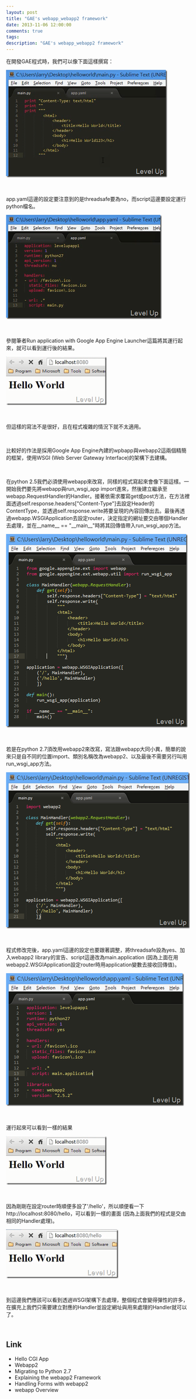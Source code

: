 ```yaml
---
layout: post
title: "GAE's webapp_webapp2 framework"
date: 2013-11-06 12:00:00
comments: true
tags: 
description: "GAE's webapp_webapp2 framework"
---
```

<p>
	在開發GAE程式時，我們可以像下面這樣撰寫：</p>
<p>
	<img alt="image" border="0" height="294" src="\images\posts\4546807f-c39d-4d45-b514-656a7f7fd784\image_thumb.png" style="border-top: 0px; border-right: 0px; border-bottom: 0px; border-left: 0px" width="442" /></p>
<p>
	 </p>
<p>
	app.yaml這邊的設定要注意到的是threadsafe要為no，而script這邊要設定運行python檔名。</p>
<p>
	<img alt="image" border="0" height="285" src="\images\posts\4546807f-c39d-4d45-b514-656a7f7fd784\image_thumb_1.png" style="border-top: 0px; border-right: 0px; border-bottom: 0px; border-left: 0px" width="427" /></p>
<p>
	 </p>
<p>
	參閱筆者Run application with Google App Engine Launcher這篇將其運行起來，就可以看到運行後的結果。</p>
<p>
	<img alt="image" border="0" height="133" src="\images\posts\4546807f-c39d-4d45-b514-656a7f7fd784\image_thumb_2.png" style="border-top: 0px; border-right: 0px; border-bottom: 0px; border-left: 0px" width="276" /></p>
<p>
	 </p>
<p>
	但這樣的寫法不是很好，且在程式複雜的情況下就不太適用。</p>
<p>
	 </p>
<p>
	比較好的作法是採用Google App Engine內建的wpbapp與webapp2這兩個精簡的框架，使用WSGI (Web Server Gateway Interface)的架構下去建構。</p>
<p>
	 </p>
<p>
	在python 2.5我們必須使用webapp來改寫，同樣的程式寫起來會像下面這樣。一開始我們要先將webapp與run_wsgi_app import進來，然後建立繼承至webapp.RequestHandler的Handler。接著依需求覆寫get或post方法，在方法裡面透過self.response.headers["Content-Type"]去設定Header的ContentType，並透過self.response.write將要呈現的內容回傳出去。最後再透過webapp.WSGIApplication去設定router，決定指定的網址要交由哪個Handler去處理，並在__name__ == "__main__"時將其回傳值帶入run_wsgi_app方法。</p>
<p>
	<img alt="image" border="0" height="529" src="\images\posts\4546807f-c39d-4d45-b514-656a7f7fd784\image_thumb_6.png" style="border-top: 0px; border-right: 0px; border-bottom: 0px; border-left: 0px" width="498" /></p>
<p>
	 </p>
<p>
	若是在python 2.7須改用webapp2來改寫，寫法跟webapp大同小異，簡單的說來只是自不同的位置import、類別名稱改為webapp2、以及最後不需要另行叫用run_wsgi_app方法。</p>
<p>
	<img alt="image" border="0" height="427" src="\images\posts\4546807f-c39d-4d45-b514-656a7f7fd784\image_thumb_3.png" style="border-top: 0px; border-right: 0px; border-bottom: 0px; border-left: 0px" width="519" /></p>
<p>
	 </p>
<p>
	程式修改完後，app.yaml這邊的設定也要跟著調整，將threadsafe設為yes、加入webapp2 library的宣告、script這邊改為main.application (因為上面在用webapp2.WSGIApplication設定router時用application變數去接收回傳值)。</p>
<p>
	<img alt="image" border="0" height="363" src="\images\posts\4546807f-c39d-4d45-b514-656a7f7fd784\image_thumb_4.png" style="border-top: 0px; border-right: 0px; border-bottom: 0px; border-left: 0px" width="488" /></p>
<p>
	 </p>
<p>
	運行起來可以看到一樣的結果</p>
<p>
	<img alt="image" border="0" height="133" src="\images\posts\4546807f-c39d-4d45-b514-656a7f7fd784\image_thumb_2.png" style="border-top: 0px; border-right: 0px; border-bottom: 0px; border-left: 0px" width="276" /></p>
<p>
	 </p>
<p>
	因為剛剛在設定router時順便多設了'/hello'，所以順便看一下http://localhost:8080/hello，可以看到一樣的畫面 (因為上面我們的程式是交由相同的Handler處理)。</p>
<p>
	<img alt="image" border="0" height="134" src="\images\posts\4546807f-c39d-4d45-b514-656a7f7fd784\image_thumb_5.png" style="border-top: 0px; border-right: 0px; border-bottom: 0px; border-left: 0px" width="308" /></p>
<p>
	 </p>
<p>
	到這邊我們應該可以看到透過WSGI架構下去處理，整個程式會變得彈性的許多，在擴充上我們只需要建立對應的Handler並設定網址與用來處理的Handler就可以了。</p>
<p>
	 </p>
<h2>
	Link</h2>
<ul>
	<li>
		Hello CGI App</li>
	<li>
		Webapp2</li>
	<li>
		Migrating to Python 2.7</li>
	<li>
		Explaining the webapp2 Framework</li>
	<li>
		Handling Forms with webapp2</li>
	<li>
		webapp Overview</li>
</ul>
